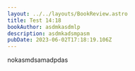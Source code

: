 ```yaml
---
layout: ../../layouts/BookReview.astro
title: Test 14:18
bookAuthor: asdmkasdmlp
description: asdmkadsmpasm
pubDate: 2023-06-02T17:18:19.106Z
---
```

n﻿okasmdsamadpdas